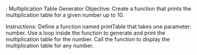 : Multiplication Table Generator
Objective: Create a function that prints the multiplication table for a given number up to 10.

Instructions:
Define a function named printTable that takes one parameter: number.
Use a loop inside the function to generate and print the multiplication table for the number.
Call the function to display the multiplication table for any number.
